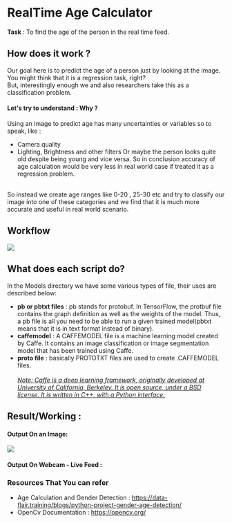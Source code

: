# RealTime Age Calculator

**Task** : To find the age of the person in the real time feed.

## How does it work ? 
Our goal here is to predict the age of a person just by looking at the image.<br> 
You might think that it is a regression task, right?  
But, interestingly enough we and also researchers take this as a classification problem.
#### Let's try to understand : Why ? 
Using an image to predict age has many uncertainties or variables so to speak, like : 
- Camera quality 
- Lighting, Brightness and other filters
Or maybe the person looks quite old despite being young and vice versa. So in conclusion accuracy of age calculation would be very less in real world case if treated it as a regression problem.
<br>
So instead we create age ranges like 0-20 , 25-30 etc and try to classify our image into one of these categories and we find that it is much more accurate and useful in real world scenario.

## Workflow

![](assets/workflow.png)

## What does each script do?
In the Models directory we have some various types of file, their uses are described below: 
- **pb or pbtxt files** : pb stands for protobuf. In TensorFlow, the protbuf file contains the graph definition as well as the weights of the model. Thus, a pb file is all you need to be able to run a given trained model(pbtxt means that it is in text format instead of binary).
- **caffemodel** : A CAFFEMODEL file is a machine learning model created by Caffe. It contains an image classification or image segmentation model that has been trained using Caffe.
- **proto file** : basically  PROTOTXT files are used to create .CAFFEMODEL files.<br><br>
_<u>Note: Caffe is a deep learning framework, originally developed at University of California, Berkeley. It is open source, under a BSD license. It is written in C++, with a Python interface.</u>_

## Result/Working :
#### Output On an Image: 
![](assets/output.png)
#### Output On Webcam - Live Feed : 

### Resources That You can refer
- Age Calculation and Gender Detection : https://data-flair.training/blogs/python-project-gender-age-detection/
- OpenCv Documentation : https://opencv.org/

